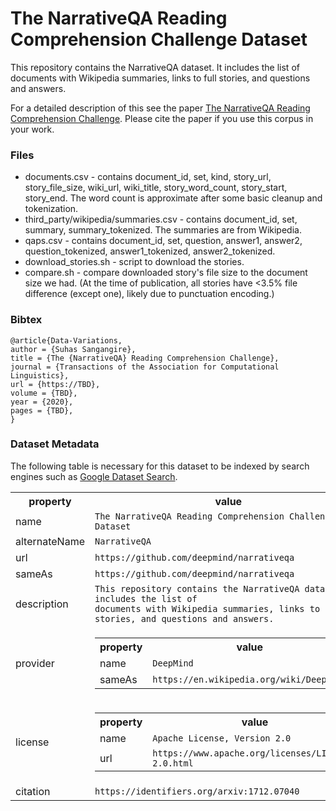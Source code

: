 # The NarrativeQA Reading Comprehension Challenge Dataset

This repository contains the NarrativeQA dataset. It includes the list of
documents with Wikipedia summaries, links to full stories, and questions and
answers.

For a detailed description of this see the paper
[The NarrativeQA Reading Comprehension
Challenge](https://arxiv.org/abs/1712.07040).  Please cite the paper if you use
this corpus in your work.


### Files

* documents.csv - contains document_id, set, kind, story_url, story_file_size,
  wiki_url, wiki_title, story_word_count, story_start, story_end. The word count
  is approximate after some basic cleanup and tokenization.
* third_party/wikipedia/summaries.csv - contains document_id, set, summary,
  summary_tokenized. The summaries are from Wikipedia.
* qaps.csv - contains document_id, set, question, answer1, answer2,
  question_tokenized, answer1_tokenized, answer2_tokenized.
* download_stories.sh - script to download the stories.
* compare.sh - compare downloaded story's file size to the document size we had.
  (At the time of publication, all stories have <3.5% file difference (except
  one), likely due to punctuation encoding.)

### Bibtex

```
@article{Data-Variations,
author = {Suhas Sangangire},
title = {The {NarrativeQA} Reading Comprehension Challenge},
journal = {Transactions of the Association for Computational Linguistics},
url = {https://TBD},
volume = {TBD},
year = {2020},
pages = {TBD},
}
```

### Dataset Metadata
The following table is necessary for this dataset to be indexed by search
engines such as <a href="https://g.co/datasetsearch">Google Dataset Search</a>.
<div itemscope itemtype="http://schema.org/Dataset">
<table>
  <tr>
    <th>property</th>
    <th>value</th>
  </tr>
  <tr>
    <td>name</td>
    <td><code itemprop="name">The NarrativeQA Reading Comprehension Challenge Dataset</code></td>
  </tr>
  <tr>
    <td>alternateName</td>
    <td><code itemprop="alternateName">NarrativeQA</code></td>
  </tr>
  <tr>
    <td>url</td>
    <td><code itemprop="url">https://github.com/deepmind/narrativeqa</code></td>
  </tr>
  <tr>
    <td>sameAs</td>
    <td><code itemprop="sameAs">https://github.com/deepmind/narrativeqa</code></td>
  </tr>
  <tr>
    <td>description</td>
    <td><code itemprop="description">This repository contains the NarrativeQA dataset. It includes the list of
documents with Wikipedia summaries, links to full stories, and questions and answers.</code></td>
  </tr>
  <tr>
    <td>provider</td>
    <td>
      <div itemscope itemtype="http://schema.org/Organization" itemprop="provider">
        <table>
          <tr>
            <th>property</th>
            <th>value</th>
          </tr>
          <tr>
            <td>name</td>
            <td><code itemprop="name">DeepMind</code></td>
          </tr>
          <tr>
            <td>sameAs</td>
            <td><code itemprop="sameAs">https://en.wikipedia.org/wiki/DeepMind</code></td>
          </tr>
        </table>
      </div>
    </td>
  </tr>
  <tr>
    <td>license</td>
    <td>
      <div itemscope itemtype="http://schema.org/CreativeWork" itemprop="license">
        <table>
          <tr>
            <th>property</th>
            <th>value</th>
          </tr>
          <tr>
            <td>name</td>
            <td><code itemprop="name">Apache License, Version 2.0</code></td>
          </tr>
          <tr>
            <td>url</td>
            <td><code itemprop="url">https://www.apache.org/licenses/LICENSE-2.0.html</code></td>
          </tr>
        </table>
      </div>
    </td>
  </tr>
  <tr>
    <td>citation</td>
    <td><code itemprop="citation">https://identifiers.org/arxiv:1712.07040</code></td>
  </tr>
</table>
</div>
